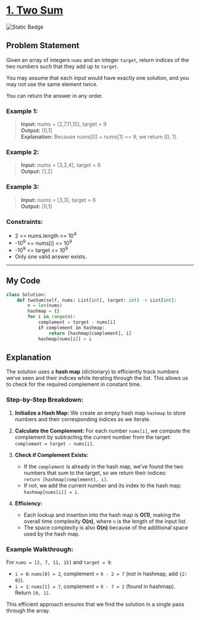 # [1. Two Sum](https://leetcode.com/problems/two-sum)

![Static Badge](https://img.shields.io/badge/Difficulty-Easy-brightgreen)

## Problem Statement

Given an array of integers `nums` and an integer `target`, return indices of the two numbers such that they add up to `target`.

You may assume that each input would have exactly one solution, and you may not use the same element twice.

You can return the answer in any order.

### Example 1:
> **Input:** nums = [2,7,11,15], target = 9  
> **Output:** [0,1]  
> **Explanation:** Because nums[0] + nums[1] == 9, we return [0, 1].

### Example 2:
> **Input:** nums = [3,2,4], target = 6  
> **Output:** [1,2]

### Example 3:
> **Input:** nums = [3,3], target = 6  
> **Output:** [0,1]  

### Constraints:
- 2 <= nums.length <= 10<sup>4</sup>
- -10<sup>9</sup> <= nums[i] <= 10<sup>9</sup>
- -10<sup>9</sup> <= target <= 10<sup>9</sup>
- Only one valid answer exists.

---

## My Code

```python
class Solution:
    def twoSum(self, nums: List[int], target: int) -> List[int]:
        n = len(nums)
        hashmap = {}
        for i in range(n):
            complement = target - nums[i]
            if complement in hashmap:
                return [hashmap[complement], i]
            hashmap[nums[i]] = i
```


## Explanation

The solution uses a **hash map** (dictionary) to efficiently track numbers we’ve seen and their indices while iterating through the list. This allows us to check for the required complement in constant time.

### Step-by-Step Breakdown:
1. **Initialize a Hash Map:** We create an empty hash map `hashmap` to store numbers and their corresponding indices as we iterate.
   
2. **Calculate the Complement:** For each number `nums[i]`, we compute the complement by subtracting the current number from the target:  
   `complement = target - nums[i]`.

3. **Check if Complement Exists:**  
   - If the `complement` is already in the hash map, we’ve found the two numbers that sum to the target, so we return their indices:  
     `return [hashmap[complement], i]`.
   - If not, we add the current number and its index to the hash map:  
     `hashmap[nums[i]] = i`.

4. **Efficiency:**  
   - Each lookup and insertion into the hash map is **O(1)**, making the overall time complexity **O(n)**, where `n` is the length of the input list.
   - The space complexity is also **O(n)** because of the additional space used by the hash map.

### Example Walkthrough:
For `nums = [2, 7, 11, 15]` and `target = 9`:
- `i = 0`: `nums[0] = 2`, complement = `9 - 2 = 7` (not in hashmap, add `{2: 0}`).
- `i = 1`: `nums[1] = 7`, complement = `9 - 7 = 2` (found in hashmap).  
  Return `[0, 1]`.

This efficient approach ensures that we find the solution in a single pass through the array.
